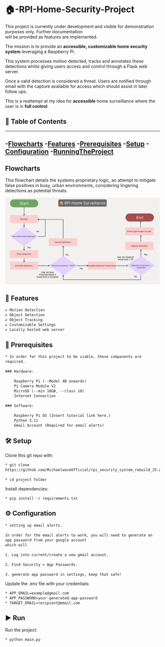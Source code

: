 
# 🏠-RPI-Home-Security-Project

This project is currently under development and visible for demonstration purposes only. Further documentation  
will be provided as features are implemented.  

The mission is to provide an **accessible, customizable home security system** leveraging a Raspberry Pi.

This system processes motion detected, tracks and annotates these detections whilst giving users access and control through a Flask web server.

Once a valid detection is considered a threat. Users are notified through email with the capture available for access which should assist in later follow ups.

This is a reattempt at my idea for **accessible** home surveillance where the user is in **full control**.

## 📖 Table of Contents

---
-[Flowcharts](#Flowcharts)
-[Features](#Features)
-[Prerequisites](#Prerequisites)
-[Setup](#Setup)
-[Configuration](#Configuration)
-[RunningTheProject](#Run)
---

## Flowcharts

This flowchart details the systems proprietary logic, an attempt to mitigate false positives in busy, urban environments, considering lingering detections as potential threats.

![Flowcharts](./docs/picam_surveillance.jpg)


## 🚀 Features

    ✔️ Motion Detection
    ✔️ Object Detection
    ✔️ Object Tracking
    ✔️ Customizable Settings
    ✔️ Locally hosted web server



## 🔧 Prerequisites

    * In order for this project to be viable, these components are required. 

    ### Hardware:

        Raspberry Pi (--Model 4B onwards)
        Pi Camera Module V2
        MicroSD (--min 16GB, --class 10)
        Internet Connection

    ### Software:

        Raspberry Pi OS (Insert tutorial link here.)
        Python 3.11
        Gmail Account (Required for email alerts)

## 🛠 Setup

Clone this git repo with:

    * git clone https://github.com/MichaelwaveOfficial/rpi_security_system_rebuild_25.git

    * cd project folder

Install dependencies:

    * pip install -r requirements.txt 

## ⚙️ Configuration

    * setting up email alerts.

    In order for the email alerts to work, you will need to generate an app password from your google account
    which will 

    1. Log into current/create a new gmail account.

    2. Find Security > App Passwords.

    3. generate app password in settings, keep that safe!

Update the .env file with your credentials:

    * APP_EMAIL=example@gmail.com
    * APP_PASSWORD=your-generated-app-password
    * TARGET_EMAIL=recipient@email.com

## ▶️ Run

Run the project:

    * python main.py

